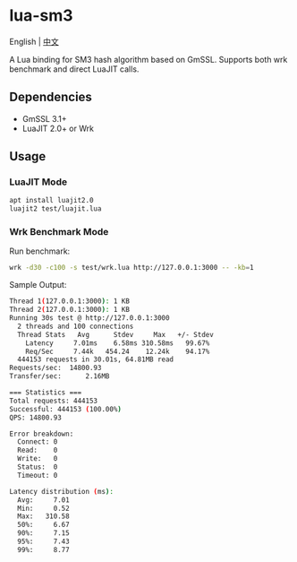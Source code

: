 # lua-sm3

English | [中文](README_CN.md)

A Lua binding for SM3 hash algorithm based on GmSSL. Supports both wrk benchmark and direct LuaJIT calls.

## Dependencies

- GmSSL 3.1+
- LuaJIT 2.0+ or Wrk

## Usage

### LuaJIT Mode
```bash
apt install luajit2.0
luajit2 test/luajit.lua
```

### Wrk Benchmark Mode

Run benchmark:

```bash
wrk -d30 -c100 -s test/wrk.lua http://127.0.0.1:3000 -- -kb=1
```

Sample Output:

```bash
Thread 1(127.0.0.1:3000): 1 KB
Thread 2(127.0.0.1:3000): 1 KB
Running 30s test @ http://127.0.0.1:3000
  2 threads and 100 connections
  Thread Stats   Avg      Stdev     Max   +/- Stdev
    Latency     7.01ms    6.58ms 310.58ms   99.67%
    Req/Sec     7.44k   454.24    12.24k    94.17%
  444153 requests in 30.01s, 64.81MB read
Requests/sec:  14800.93
Transfer/sec:      2.16MB

=== Statistics ===
Total requests: 444153
Successful: 444153 (100.00%)
QPS: 14800.93

Error breakdown:
  Connect: 0
  Read:    0
  Write:   0
  Status:  0
  Timeout: 0

Latency distribution (ms):
  Avg:     7.01
  Min:     0.52
  Max:   310.58
  50%:     6.67
  90%:     7.15
  95%:     7.43
  99%:     8.77
```